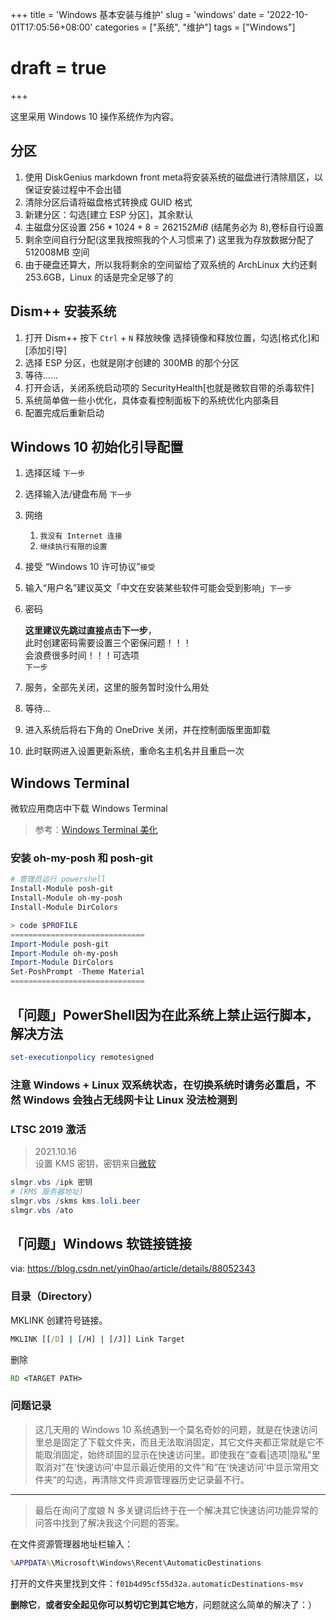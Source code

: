+++
title = 'Windows 基本安装与维护'
slug = 'windows'
date = '2022-10-01T17:05:56+08:00' 
categories = ["系统", "维护"]
tags = ["Windows"]
# draft = true
+++

这里采用 Windows 10 操作系统作为内容。

## 分区

1. 使用 DiskGenius markdown front meta将安装系统的磁盘进行清除扇区，以保证安装过程中不会出错
2. 清除分区后请将磁盘格式转换成 GUID 格式
3. 新建分区：勾选[建立 ESP 分区]，其余默认
4. 主磁盘分区设置 $256*1024+8=262152MiB$ (结尾务必为 8),卷标自行设置
5. 剩余空间自行分配(这里我按照我的个人习惯来了)
   这里我为存放数据分配了 512008MB 空间
6. 由于硬盘还算大，所以我将剩余的空间留给了双系统的 ArchLinux
   大约还剩 253.6GB，Linux 的话是完全足够了的

## Dism++ 安装系统

1. 打开 Dism++ 按下 `Ctrl` + `N` 释放映像 选择镜像和释放位置，勾选[格式化]和[添加引导]
2. 选择 ESP 分区，也就是刚才创建的 300MB 的那个分区
3. 等待……
4. 打开会话，关闭系统启动项的 SecurityHealth[也就是微软自带的杀毒软件]
5. 系统简单做一些小优化，具体查看控制面板下的系统优化内部条目
6. 配置完成后重新启动

## Windows 10 初始化引导配置

1. 选择区域 `下一步`
2. 选择输入法/键盘布局 `下一步`
3. 网络

   1. `我没有 Internet 连接`
   2. `继续执行有限的设置`

4. 接受 “Windows 10 许可协议”`接受`
5. 输入“用户名”建议英文「中文在安装某些软件可能会受到影响」`下一步`
6. 密码

   **这里建议先跳过直接点击下一步**，  
   此时创建密码需要设置三个密保问题！！！  
   会浪费很多时间！！！可选项  
   `下一步`

7. 服务，全部先关闭，这里的服务暂时没什么用处
8. 等待...
9. 进入系统后将右下角的 OneDrive 关闭，并在控制面版里面卸载
10. 此时联网进入设置更新系统，重命名主机名并且重启一次

## Windows Terminal

微软应用商店中下载 Windows Terminal

> 参考：[Windows Terminal 美化](https://zhuanlan.zhihu.com/p/352882990)

### 安装 oh-my-posh 和 posh-git

```powershell
# 管理员运行 powershell
Install-Module posh-git
Install-Module oh-my-posh
Install-Module DirColors
```

```powershell
> code $PROFILE
==============================
Import-Module posh-git
Import-Module oh-my-posh
Import-Module DirColors
Set-PoshPrompt -Theme Material
==============================
```

## 「问题」PowerShell因为在此系统上禁止运行脚本，解决方法

```powershell
set-executionpolicy remotesigned
```

### 注意 Windows + Linux 双系统状态，在切换系统时请务必重启，不然 Windows 会独占无线网卡让 Linux 没法检测到

### LTSC 2019 激活

> 2021.10.16  
> 设置 KMS 密钥，密钥来自[微软](https://docs.microsoft.com/zh-cn/windows-server/get-started/kms-client-activation-keys#windows-10-ltsc-2019 "ＫＭＳ激活说明")

```powershell
slmgr.vbs /ipk 密钥
# (KMS 服务器地址)
slmgr.vbs /skms kms.loli.beer
slmgr.vbs /ato
```

## 「问题」Windows 软链接链接

via: <https://blog.csdn.net/yin0hao/article/details/88052343>

### **目录（Directory）**

MKLINK 创建符号链接。

```cmd
MKLINK [[/D] | [/H] | [/J]] Link Target 
```

删除

```cmd
RD <TARGET PATH>
```

### 问题记录

> 这几天用的 Windows 10 系统遇到一个莫名奇妙的问题，就是在快速访问里总是固定了下载文件夹，而且无法取消固定，其它文件夹都正常就是它不能取消固定，始终顽固的显示在快速访问里。即使我在“查看|选项|隐私"里取消对”在‘快速访问’中显示最近使用的文件”和“在‘快速访问’中显示常用文件夹”的勾选，再清除文件资源管理器历史记录最不行。

---

> 最后在询问了度娘 N 多关键词后终于在一个解决其它快速访问功能异常的问答中找到了解决我这个问题的答案。

在文件资源管理器地址栏输入：

```cmd
%APPDATA%\Microsoft\Windows\Recent\AutomaticDestinations
```

打开的文件夹里找到文件：`f01b4d95cf55d32a.automaticDestinations-msv`

**删除它**，**或者安全起见你可以剪切它到其它地方**，问题就这么简单的解决了：）
